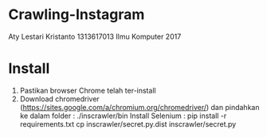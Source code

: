 # Crawling-Instagram

Aty Lestari Kristanto   1313617013    Ilmu Komputer 2017


# Install
1. Pastikan browser Chrome telah ter-install
2. Download chromedriver (https://sites.google.com/a/chromium.org/chromedriver/) dan pindahkan ke dalam folder : ./inscrawler/bin
Install Selenium : pip install -r requirements.txt
cp inscrawler/secret.py.dist inscrawler/secret.py
